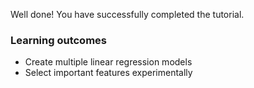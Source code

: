 Well done! You have successfully completed the tutorial.

### Learning outcomes
* Create multiple linear regression models 
* Select important features experimentally
